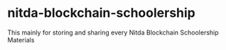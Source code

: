 # nitda-blockchain-schoolership
This mainly for storing and sharing  every Nitda Blockchain Schoolership Materials
